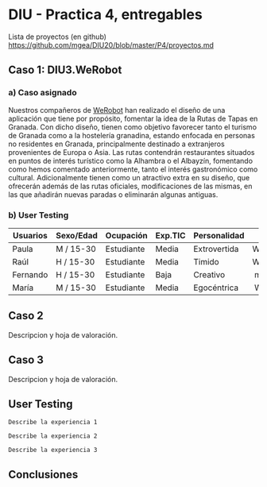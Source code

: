 # DIU - Practica 4, entregables

Lista de proyectos (en github) https://github.com/mgea/DIU20/blob/master/P4/proyectos.md


## Caso 1: DIU3.WeRobot
### a) Caso asignado

   Nuestros compañeros de [WeRobot](https://github.com/Pravila00/DIU21/) han realizado el diseño de una aplicación que tiene por propósito, fomentar la idea de la Rutas de Tapas en Granada. Con dicho diseño, tienen como objetivo favorecer tanto el turismo de Granada como a la hostelería granadina, estando enfocada en personas no residentes en Granada, principalmente destinado a extranjeros provenientes de Europa o Asia.
   Las rutas contendrán restaurantes situados en puntos de interés turístico como la Alhambra o el Albayzín, fomentando como hemos comentado anteriormente, tanto el interés gastronómico como cultural. Adicionalmente tienen como un atractivo extra en su diseño, que ofrecerán además de las rutas oficiales, modificaciones de las mismas, en las que añadirán nuevas paradas o eliminarán algunas antiguas.

### b) User Testing


| Usuarios | Sexo/Edad     | Ocupación   |  Exp.TIC    | Personalidad | Plataforma | TestA/B
| ------------- | -------- | ----------- | ----------- | -----------  | ---------- | ----
| Paula         | M / 15-30   | Estudiante  | Media       | Extrovertida | Web/Mac       | B 
| Raúl          | H / 15-30   | Estudiante  | Media       | Timido       | Web/Windows        | B 
| Fernando      | H / 15-30   | Estudiante  | Baja        | Creativo     | móvil/android      | B 
| María         | M / 15-30   | Estudiante  | Media       | Egocéntrica  | Web/windows        | B 

## Caso 2

Descripcion y hoja de valoración.  


## Caso 3

Descripcion y hoja de valoración.   

## User Testing

	Describe la experiencia 1

	Describe la experiencia 2

	Describe la experiencia 3


## Conclusiones
